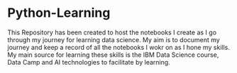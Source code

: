 # Python-Learning
This Repository has been created to host the notebooks I create as I go through my journey for learning data science. 
My aim is to document my journey and keep a record of all the notebooks I wokr on as I hone my skills.  
My main source for learning these skills is the IBM Data Science course, Data Camp and AI technologies to facilitate by learning. 

